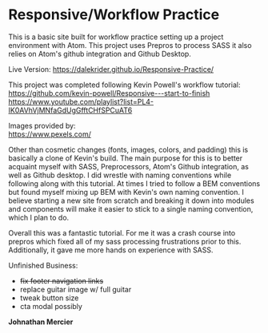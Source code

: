 # Responsive/Workflow Practice

This is a basic site built for workflow practice setting up a project environment with Atom. This project uses Prepros to process SASS it also relies on Atom's github integration and Github Desktop.

Live Version: https://dalekrider.github.io/Responsive-Practice/<br>

This project was completed following Kevin Powell's workflow tutorial:<br>
https://github.com/kevin-powell/Responsive---start-to-finish<br>
https://www.youtube.com/playlist?list=PL4-IK0AVhVjMNfaGdUgGfftCHfSPCuAT6<br>

Images provided by:<br>
https://www.pexels.com/

Other than cosmetic changes (fonts, images, colors, and padding) this is basically a clone of Kevin's build. The main purpose for this is to better acquaint myself with SASS, Preprocessors, Atom's Github integration, as well as Github desktop. I did wrestle with naming conventions while following along with this tutorial. At times I tried to follow a BEM conventions but found myself mixing up BEM with Kevin's own naming convention. I believe starting a new site from scratch and breaking it down into modules and components will make it easier to stick to a single naming convention, which I plan to do. 

Overall this was a fantastic tutorial. For me it was a crash course into prepros which fixed all of my sass processing frustrations prior to this. Additionally, it gave me more hands on experience with SASS. 

Unfinished Business:
  - <del>fix footer navigation links</del>
  - replace guitar image w/ full guitar
  - tweak button size
  - cta modal possibly
  
<strong>Johnathan Mercier</strong>
  
 
